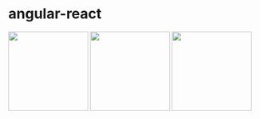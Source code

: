 # angular-react

<img src="https://cloud.githubusercontent.com/assets/6887120/10417856/79f40da6-704a-11e5-9471-2c0c793a3683.png" width=160 />

<img src="https://cloud.githubusercontent.com/assets/6887120/10417857/79faf648-704a-11e5-9213-d407ecc31bad.png" width=160 />

<img src="https://cloud.githubusercontent.com/assets/6887120/10417858/79ffdb36-704a-11e5-859d-d8aceae2f4a6.png" width=160 />

